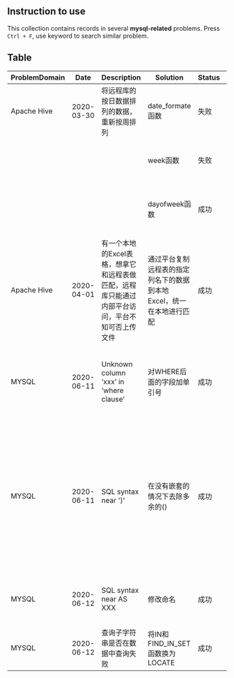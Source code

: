 ## Instruction to use

This collection contains records in several **mysql-related** problems. Press `Ctrl + F`, use keyword to search similar problem.

## Table

ProblemDomain | Date | Description | Solution | Status | Remark
------------ | ------------- | ------------- | ------------- | ------------- | -------------
Apache Hive | 2020-03-30 | 将远程库的按日数据排列的数据，重新按周排列 | date_formate函数 | 失败
  |  |  |  | week函数 | 失败 | week函数和date_formate一年多少周的计算方式不同
  |  |  |  | dayofweek函数 | 成功 | 参考[Apache Hive 内置函数(Builtin Function)列表](https://www.iteblog.com/archives/2032.html)，[存档链接](https://web.archive.org/save/https://www.iteblog.com/archives/2032.html)
Apache Hive | 2020-04-01 | 有一个本地的Excel表格，想拿它和远程表做匹配，远程库只能通过内部平台访问，平台不知可否上传文件 | 通过平台复制远程表的指定列名下的数据到本地Excel，统一在本地进行匹配 | 成功
MYSQL | 2020-06-11 | Unknown column ‘xxx’ in ‘where clause’ | 对WHERE后面的字段加单引号 | 成功 | 任何字段，如果定义的类型是int型的可以不用加引号，但是如果是字符串类型的，必须加单引号
MYSQL | 2020-06-11 | SQL syntax near ')' | 在没有嵌套的情况下去除多余的() | 成功 | 举例：SELECT * FROM \nSELECT A FROM table1和SELECT * FROM (\nSELECT A FROM table1, \nSELECT B FROM table2)，但如果需要传递table则必须加()
MYSQL | 2020-06-12 | SQL syntax near AS XXX | 修改命名 | 成功 | 固有名词(index)和已经赋值的变量名不能再作为alias
MYSQL | 2020-06-12 | 查询子字符串是否在数据中查询失败 | 将IN和FIND_IN_SET函数换为LOCATE | 成功 | 原因未知
